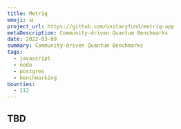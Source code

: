```yaml
---
title: Metriq
emoji: 📊
project_url: https://github.com/unitaryfund/metriq-app
metaDescription: Community-driven Quantum Benchmarks
date: 2022-03-09
summary: Community-driven Quantum Benchmarks
tags:
  - javascript
  - node
  - postgres
  - benchmarking
bounties: 
  - 112
---
```


## TBD